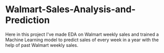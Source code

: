 # Walmart-Sales-Analysis-and-Prediction
Here in this project I've made EDA on Walmart weekly sales and trained a Machine Learning model to predict sales of every week in a year with the help of past Walmart weekly sales.
